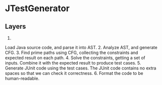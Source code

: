 # JTestGenerator

## Layers

1.
Load
Java
source
code,
and
parse
it
into
AST.
2.
Analyze
AST,
and
generate
CFG.
3.
Find
prime
paths
using
CFG,
collecting
the
constraints
and
expected
result
on
each
path.
4.
Solve
the
constraints,
getting
a
set
of
inputs.
Combine
it
with
the
expected
result
to
produce
test
cases.
5.
Generate
JUnit
code
using
the
test
cases.
The
JUnit
code
contains
no
extra
spaces
so
that
we
can
check
it
correctness.
6.
Format
the
code
to
be
human-readable.